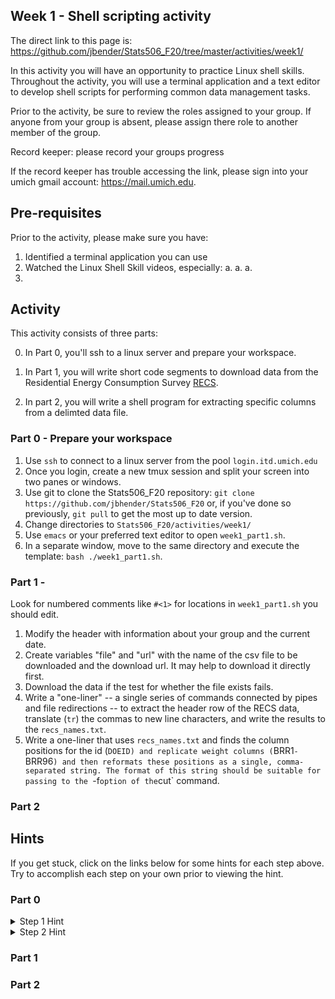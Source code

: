 ## Week 1 - Shell scripting activity

The direct link to this page is:
https://github.com/jbender/Stats506_F20/tree/master/activities/week1/

In this activity you will have an opportunity to practice Linux
shell skills. Throughout the activity, you will use a terminal application
and a text editor to develop shell scripts for performing common data 
management tasks.

Prior to the activity, be sure to review the roles assigned to your group. 
If anyone from your group is absent, please assign there role to another member
of the group.

Record keeper: please record your groups progress

If the record keeper has trouble accessing the link, please sign into your
umich gmail account: https://mail.umich.edu. 

## Pre-requisites

Prior to the activity, please make sure you have:

1. Identified a terminal application you can use
1. Watched the Linux Shell Skill videos, especially:
  a.
  a.
  a.
2. 

## Activity

This activity consists of three parts:

  0. In Part 0, you'll ssh to a linux server and prepare your workspace.

  1. In Part 1, you will write short code segments to download data from 
the Residential Energy Consumption Survey [RECS](). 

  2. In part 2, you will write a shell program for extracting specific columns
  from a delimted data file. 


### Part 0 - Prepare your workspace

1. Use `ssh` to connect to a linux server from the pool `login.itd.umich.edu`
1. Once you login, create a new tmux session and split your screen into two panes
or windows.
1. Use git to clone the Stats506_F20 repository:
`git clone https://github.com/jbhender/Stats506_F20`
or, if you've done so previously, `git pull` to get the most up to date version.
1. Change directories to `Stats506_F20/activities/week1/`
1. Use `emacs` or your preferred text editor to open `week1_part1.sh`.
1. In a separate window, move to the same directory and execute the template:
`bash ./week1_part1.sh`.

### Part 1 - 

Look for numbered comments like `#<1>` for locations in `week1_part1.sh` 
you should edit. 

1. Modify the header with information about your group and the current date. 
1. Create variables "file" and "url" with the name of the csv file to be downloaded and
 the download url. It may help to download it directly first. 
1. Download the data if the test for whether the file exists fails.
1. Write a "one-liner" -- a single series of commands connected by pipes and file redirections -- to extract the header row of the RECS data, translate (`tr`) the commas to new line characters, and write the results to the `recs_names.txt`. 
1. Write a one-liner that uses `recs_names.txt` and finds the column positions for 
the id (`DOEID) and replicate weight columns (`BRR1`-`BRR96`) and then reformats
 these positions as a single, comma-separated string. The format of this string should
be suitable for passing to the `-f` option of the `cut` command. 

### Part 2

## Hints

If you get stuck, click on the links below for some hints for each step above.
Try to accomplish each step on your own prior to viewing the hint. 

### Part 0
<details>
  <summary> Step 1 Hint </summary>

  #### Mac Users 
  a. open the 'terminal' application

  b. ssh using your unique name `ssh unique_name@login.itd.umich.edu`

  c. your unique name is the part of your @umich.edu email address prior to the @.

  #### Windows Users
  Use [putty]() and connect to host `login.itd.umich.edu` or 
  the command line interface from [Git for Windows]() and refer to hints b and c
  for Mac Users, above.
  
</details>

<details>
 <summary> Step 2 Hint </summary>

 a. Create a tmux session: `tmux new -s Stats_506`

 b. Split your screen into two panes `cntrl+b %` e.g. `cntrl+b <shift>+5`

 c. To toggle between panes, use `cntrl+b ->` where `->` is an appropriate arrow key
 (left, right, up, or down). 

 d. If you prefer windows, use `cntrl+b c` and toggle with `cntrl+b n` or `cntrl+b p`.

</details>


### Part 1


### Part 2